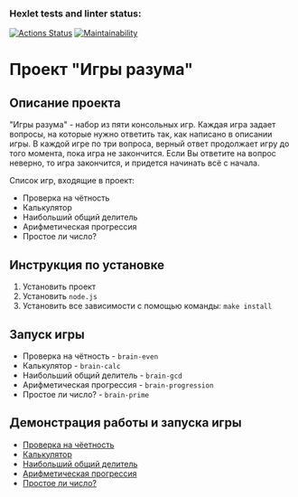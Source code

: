 ### Hexlet tests and linter status:

[![Actions Status](https://github.com/nofcngway/frontend-project-44/actions/workflows/hexlet-check.yml/badge.svg)](https://github.com/nofcngway/frontend-project-44/actions) [![Maintainability](https://api.codeclimate.com/v1/badges/9c832f97d9e7b98c8176/maintainability)](https://codeclimate.com/github/nofcngway/frontend-project-44/maintainability)

# Проект "Игры разума"

## Описание проекта
"Игры разума" - набор из пяти консольных игр. Каждая игра задает вопросы, на которые нужно ответить так, как написано в описании игры. В каждой игре по три вопроса, верный ответ продолжает игру до того момента, пока игра не закончится. Если Вы ответите на вопрос неверно, то игра закончится, и придется начинать всё с начала.

Список игр, входящие в проект:
- Проверка на чётность
- Калькулятор
- Наибольший общий делитель
- Арифметическая прогрессия
- Простое ли число?

## Инструкция по установке
1. Установить проект
2. Установить `node.js`
3. Установить все зависимости с помощью команды: `make install`

## Запуск игры
- Проверка на чётность - `brain-even`
- Калькулятор - `brain-calc`
- Наибольший общий делитель - `brain-gcd`
- Арифметическая прогрессия - `brain-progression`
- Простое ли число? - `brain-prime`


## Демонстрация работы и запуска игры
- [Проверка на чёетность](https://asciinema.org/a/ewLN6GWAP0ZMWjokZ9GOg6lzr)
- [Калькулятор](https://asciinema.org/a/hPQV0erBYGHfJgGjHp9TVag6k)
- [Наибольший общий делитель](https://asciinema.org/a/9hwVEg5rY8YklrHgor09L9JTa)
- [Арифметическая прогрессия](https://asciinema.org/a/NkVkavcBpw4jSXkM5H61nXIAm)
- [Простое ли число?](https://asciinema.org/a/nILBHOFRi7BLz7hu9ejKQXnLH)